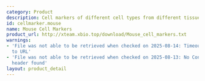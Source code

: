 ```yaml
---
category: Product
description: Cell markers of different cell types from different tissues in mouse
id: cellmarker.mouse
name: Mouse Cell Markers
product_url: http://xteam.xbio.top/download/Mouse_cell_markers.txt
warnings:
- 'File was not able to be retrieved when checked on 2025-08-14: Timeout connecting
  to URL'
- 'File was not able to be retrieved when checked on 2025-08-13: No Content-Length
  header found'
layout: product_detail
---
```


